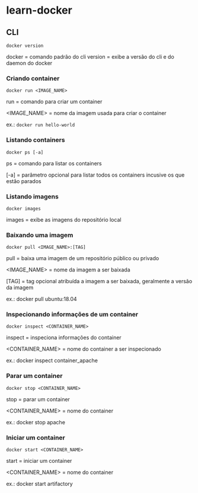 # learn-docker

## CLI
`docker version`

docker = comando padrão do cli
version = exibe a versão do cli e do daemon do docker

### Criando container
`docker run <IMAGE_NAME>`

run = comando para criar um container

<IMAGE_NAME> = nome da imagem usada para criar o container

ex.: `docker run hello-world`

### Listando containers
`docker ps [-a]`

ps = comando para listar os containers

[-a] = parâmetro opcional para listar todos os containers incusive os que estão parados

### Listando imagens
`docker images`

images = exibe as imagens do repositório local

### Baixando uma imagem
`docker pull <IMAGE_NAME>:[TAG]`

pull = baixa uma imagem de um repositório público ou privado

<IMAGE_NAME> = nome da imagem a ser baixada

[TAG] = tag opcional atribuída a imagem a ser baixada, geralmente a versão da imagem

ex.: docker pull ubuntu:18.04

### Inspecionando informações de um container
`docker inspect <CONTAINER_NAME>`

inspect = inspeciona informações do container

<CONTAINER_NAME> = nome do container a ser inspecionado

ex.: docker inspect container_apache

### Parar um container
`docker stop <CONTAINER_NAME>`

stop = parar um container

<CONTAINER_NAME> = nome do container

ex.: docker stop apache

### Iniciar um container
`docker start <CONTAINER_NAME>`

start = iniciar um container

<CONTAINER_NAME> = nome do container

ex.: docker start artifactory

